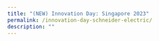 ```yaml
---
title: "(NEW) Innovation Day: Singapore 2023"
permalink: /innovation-day-schneider-electric/
description: ""
---
```

<!--
![](/images/Events/innovation%20day%20kv%20(169).png)

**Explore the latest market insights and innovations within Schneider Electric. This event will highlight the importance of decarbonisation and its role in driving sustainability.**

**Date:** 6 July, 12:00 – 6:00 pm<br>
**Admission:** Free (registration required)<br>
**Venue:** Marina Bay Sands Expo &amp; Convention Center<br>
**Organiser:**  Schneider Electric 

Schneider Electric is proud to host Innovation Day: Singapore 2023, an annual trade industry event where stakeholders can explore the latest market insights and innovations within Schneider Electric.

With a focus on its 50th Anniversary theme 'Advancing Singapore to Net Zero,' this event will highlight the importance of decarbonisation and its role in driving sustainability. Through innovation hub, learning journeys, workshops and keynote addresses, attendees will delve into topics such as retrofitted building technologies, renewable energy, energy efficiency, smart grids and microgrids, and electric mobility, gaining valuable insights to contribute towards Singapore's journey to a net-zero future. 

Join Schneider Electric for an immersive experience that will shape the future of sustainability and innovation. 

<a href="https://eu.eventscloud.com/website/10640/home?eventid=200259990&amp;reference=go-green-SE" target="_blank" class="btn-link"><img src="/images/gogreensg_website-32.png"></a>

<style>
	.btn-link {
		display: inline-block;
	}
	
	a.btn-link[target="_blank"]:after {
		display: none;
	}
	
	.btn-link > img {
		width: 100%;
	}
</style>

--&gt;-->
